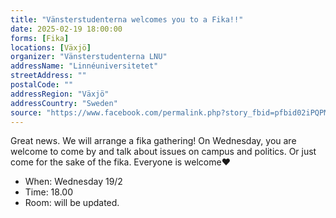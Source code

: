 ```yaml
---
title: "Vänsterstudenterna welcomes you to a Fika!!"
date: 2025-02-19 18:00:00
forms: [Fika]
locations: [Växjö]
organizer: "Vänsterstudenterna LNU"
addressName: "Linnéuniversitetet"
streetAddress: ""
postalCode: ""
addressRegion: "Växjö"
addressCountry: "Sweden"
source: "https://www.facebook.com/permalink.php?story_fbid=pfbid02iPQPM6SsnTXMe9dZVWXozHGwPEzYAhpAr4LgTfgsS3rGV64FuFgHwXKWe2sWizg5l&id=100088155432852"
--- 
```

Great news. We will arrange a fika gathering! On Wednesday, you are welcome to come by and talk about issues on campus and politics. Or just come for the sake of the fika. Everyone is welcome❤️ 

- When: Wednesday 19/2
- Time: 18.00
- Room: will be updated.